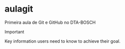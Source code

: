 # aulagit
Primeira aula de Git e GitHub no DTA-BOSCH

> [!IMPORTANT]
> Key information users need to know to achieve their goal.